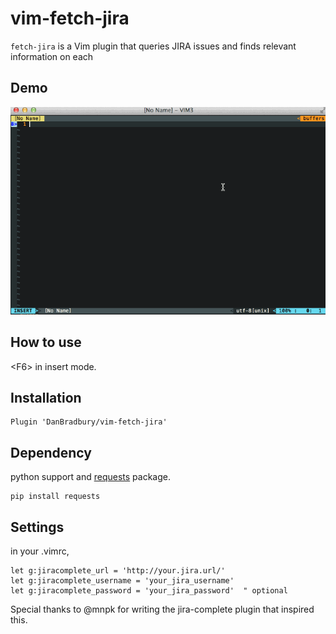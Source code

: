 # vim-fetch-jira

`fetch-jira` is a Vim plugin that queries JIRA issues and finds relevant information on each

## Demo

![](fetch-jira.gif)

## How to use
\<F6\> in insert mode.

## Installation
```
Plugin 'DanBradbury/vim-fetch-jira'
```

## Dependency
python support and [requests](http://docs.python-requests.org/) package.

```
pip install requests
```

## Settings

in your .vimrc,

```
let g:jiracomplete_url = 'http://your.jira.url/'
let g:jiracomplete_username = 'your_jira_username'
let g:jiracomplete_password = 'your_jira_password'  " optional
```

Special thanks to @mnpk for writing the jira-complete plugin that inspired this.
